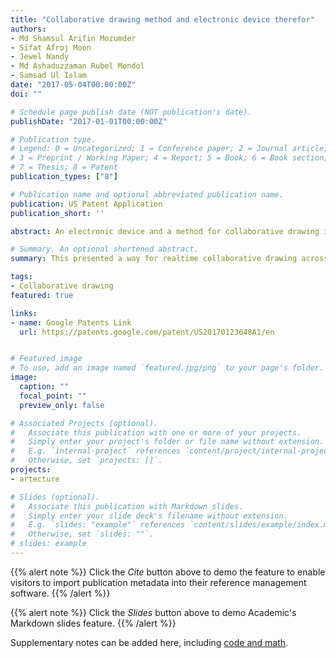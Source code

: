```yaml
---
title: "Collaborative drawing method and electronic device therefor"
authors:
- Md Shamsul Arifin Mozumder
- Sifat Afroj Moon
- Jewel Nandy
- Md Ashaduzzaman Rubel Mondol
- Samsad Ul Islam
date: "2017-05-04T00:00:00Z"
doi: ""

# Schedule page publish date (NOT publication's date).
publishDate: "2017-01-01T00:00:00Z"

# Publication type.
# Legend: 0 = Uncategorized; 1 = Conference paper; 2 = Journal article;
# 3 = Preprint / Working Paper; 4 = Report; 5 = Book; 6 = Book section;
# 7 = Thesis; 8 = Patent
publication_types: ["8"]

# Publication name and optional abbreviated publication name.
publication: US Patent Application
publication_short: ''

abstract: An electronic device and a method for collaborative drawing in which multiple users participate with their own electronic devices are provided. The electronic device for drawing a picture collaboratively includes a transceiver for sharing information with at least one other electronic device, a touchscreen for receiving a user input and displaying an image corresponding to the user input, a memory for storing a drawing application, and a processor. The processor is configured to control for connecting to the at least one other electronic device via the drawing application, receiving the user input through the touchscreen, detecting an event occurring during the user input based on predetermined event occurrence conditions, when the event is detected, sharing information on the event with the at least one other electronic device in real time, and displaying information on the detected event on the touchscreen.

# Summary. An optional shortened abstract.
summary: This presented a way for realtime collaborative drawing across multiple mobile devices.

tags:
- Collaborative drawing
featured: true

links:
- name: Google Patents Link
  url: https://patents.google.com/patent/US20170123648A1/en


# Featured image
# To use, add an image named `featured.jpg/png` to your page's folder. 
image:
  caption: ""
  focal_point: ""
  preview_only: false

# Associated Projects (optional).
#   Associate this publication with one or more of your projects.
#   Simply enter your project's folder or file name without extension.
#   E.g. `internal-project` references `content/project/internal-project/index.md`.
#   Otherwise, set `projects: []`.
projects:
- artecture

# Slides (optional).
#   Associate this publication with Markdown slides.
#   Simply enter your slide deck's filename without extension.
#   E.g. `slides: "example"` references `content/slides/example/index.md`.
#   Otherwise, set `slides: ""`.
# slides: example
---
```


{{% alert note %}}
Click the *Cite* button above to demo the feature to enable visitors to import publication metadata into their reference management software.
{{% /alert %}}

{{% alert note %}}
Click the *Slides* button above to demo Academic's Markdown slides feature.
{{% /alert %}}

Supplementary notes can be added here, including [code and math](https://sourcethemes.com/academic/docs/writing-markdown-latex/).
